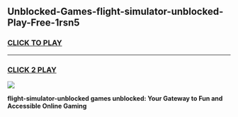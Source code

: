 
## Unblocked-Games-flight-simulator-unblocked-Play-Free-1rsn5
<h3>
<a href="https://premium76.site?title=flight-simulator-unblocked&ref=21A">CLICK TO PLAY</a></h3>
<hr>

<h3>
<a href="https://premium76.site?title=flight-simulator-unblocked&ref=21A">CLICK 2 PLAY</a>
  
</h3>

<a href="https://premium76.site?title=flight-simulator-unblocked&ref=21A"><img src="https://clearcache.store/games.png"></a>


**flight-simulator-unblocked games unblocked: Your Gateway to Fun and Accessible Online Gaming**
